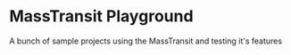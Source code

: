 # MassTransit Playground
A bunch of sample projects using the MassTransit and testing it's features
